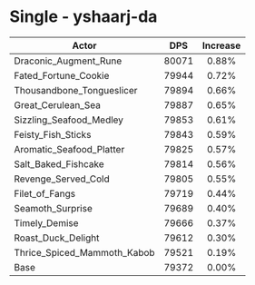 # Single - yshaarj-da
| Actor | DPS | Increase |
|---|:---:|:---:|
|Draconic_Augment_Rune|80071|0.88%|
|Fated_Fortune_Cookie|79944|0.72%|
|Thousandbone_Tongueslicer|79894|0.66%|
|Great_Cerulean_Sea|79887|0.65%|
|Sizzling_Seafood_Medley|79853|0.61%|
|Feisty_Fish_Sticks|79843|0.59%|
|Aromatic_Seafood_Platter|79825|0.57%|
|Salt_Baked_Fishcake|79814|0.56%|
|Revenge_Served_Cold|79805|0.55%|
|Filet_of_Fangs|79719|0.44%|
|Seamoth_Surprise|79689|0.40%|
|Timely_Demise|79666|0.37%|
|Roast_Duck_Delight|79612|0.30%|
|Thrice_Spiced_Mammoth_Kabob|79521|0.19%|
|Base|79372|0.00%|
